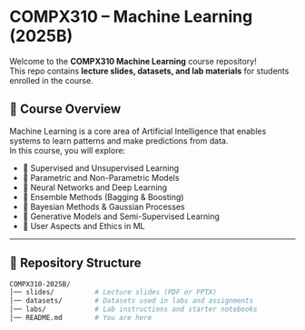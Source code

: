 # COMPX310 – Machine Learning (2025B)

Welcome to the **COMPX310 Machine Learning** course repository!  
This repo contains **lecture slides, datasets, and lab materials** for students enrolled in the course.  

## 📖 Course Overview
Machine Learning is a core area of Artificial Intelligence that enables systems to learn patterns and make predictions from data.  
In this course, you will explore:

- 📌 Supervised and Unsupervised Learning  
- 📌 Parametric and Non-Parametric Models  
- 📌 Neural Networks and Deep Learning  
- 📌 Ensemble Methods (Bagging & Boosting)  
- 📌 Bayesian Methods & Gaussian Processes  
- 📌 Generative Models and Semi-Supervised Learning  
- 📌 User Aspects and Ethics in ML  

---

## 📂 Repository Structure
```bash
COMPX310-2025B/
│── slides/          # Lecture slides (PDF or PPTX)
│── datasets/        # Datasets used in labs and assignments
│── labs/            # Lab instructions and starter notebooks
│── README.md        # You are here

